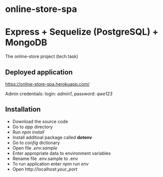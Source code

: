 # online-store-spa
# Express + Sequelize (PostgreSQL) + MongoDB
The online-store project (tech task)

## Deployed application

https://online-store-spa.herokuapp.com/

Admin credentials: 
  login: *admin1*, password: *qwe123*

## Installation

  - Download the source code
  - Go to *app* directory
  - Run *npm install*
  - Install additioal package called **dotenv**
  - Go to *config* dictionary
  - Open file *.env.sample*
  - Enter appropriate data to environment variables
  - Rename file .env.sample to .env
  - To run application enter *npm run env*
  - Open http://localhost:*your_port*
